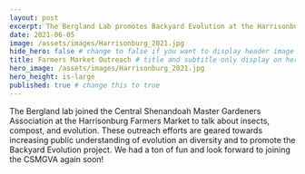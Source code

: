 ```yaml
---
layout: post
excerpt: The Bergland Lab promotes Backyard Evolution at the Harrisonburg Farmer's Market
date: 2021-06-05
image: /assets/images/Harrisonburg_2021.jpg
hide_hero: false # change to false if you want to display header image
title: Farmers Market Outreach # title and subtitle only display on hero
hero_image: /assets/images/Harrisonburg_2021.jpg
hero_height: is-large
published: true # change this to true
---
```

The Bergland lab joined the Central Shenandoah Master Gardeners Association at the Harrisonburg Farmers Market to talk about insects, compost, and evolution. These outreach efforts are geared towards increasing public understanding of evolution an diversity and to promote the Backyard Evolution project. We had a ton of fun and look forward to joining the CSMGVA again soon!
